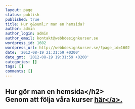 ```yaml
---
layout: page
status: publish
published: true
title: Hur g&ouml;r man en hemsida?
author: admin
author_login: admin
author_email: kontakt@webbdesignkurser.se
wordpress_id: 1602
wordpress_url: http://webbdesignkurser.se/?page_id=1602
date: '2012-08-19 21:31:59 +0200'
date_gmt: '2012-08-19 19:31:59 +0200'
categories: []
tags: []
comments: []
---
```

<h2>Hur g&ouml;r man en hemsida<&#47;h2><br />
Genom att f&ouml;lja v&aring;ra kurser <a href="&#47;">h&auml;r<&#47;a>.<br />
<script type="text&#47;javascript"><br />
<!--<br />
window.location = "http:&#47;&#47;www.webbdesignkurser.se"<br />
&#47;&#47;--><br />
<&#47;script></p>
